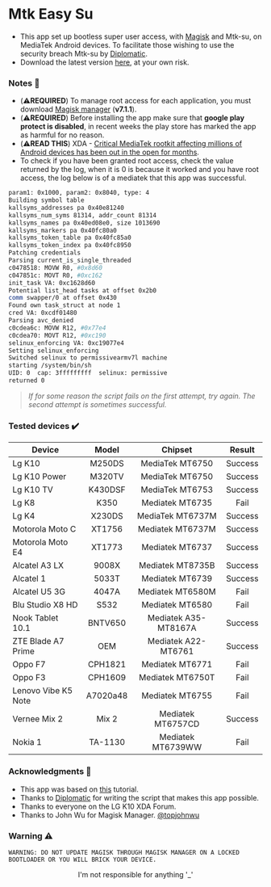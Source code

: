 # Mtk Easy Su
- This app set up bootless super user access, with [Magisk](https://github.com/topjohnwu/Magisk) and Mtk-su, on MediaTek Android devices. To facilitate those wishing to use the security breach Mtk-su by [Diplomatic](https://forum.xda-developers.com/member.php?u=8132642).
- Download the latest version [here](https://github.com/JunioJsv/mediatek-easy-root/releases/latest), at your own risk.

### Notes :memo:
- (:warning:__REQUIRED__) To manage root access for each application, you must download [Magisk manager](https://github.com/topjohnwu/Magisk/releases/tag/manager-v7.1.1) (__v7.1.1__).
- (:warning:__REQUIRED__) Before installing the app make sure that **google play protect is disabled**, in recent weeks the play store has marked the app as harmful for no reason.
- (:warning:__READ THIS__) XDA - [Critical MediaTek rootkit affecting millions of Android devices has been out in the open for months](https://www.xda-developers.com/mediatek-su-rootkit-exploit/).
- To check if you have been granted root access, check the value returned by the log, when it is 0 is because it worked and you have root access, the log below is of a mediatek that this app was successful.
```sh
param1: 0x1000, param2: 0x8040, type: 4
Building symbol table
kallsyms_addresses pa 0x40e81240
kallsyms_num_syms 81314, addr_count 81314
kallsyms_names pa 0x40ed08e0, size 1013690
kallsyms_markers pa 0x40fc80a0
kallsyms_token_table pa 0x40fc85a0
kallsyms_token_index pa 0x40fc8950
Patching credentials
Parsing current_is_single_threaded
c0478518: MOVW R0, #0x8d60
c047851c: MOVT R0, #0xc162
init_task VA: 0xc1628d60
Potential list_head tasks at offset 0x2b0
comm swapper/0 at offset 0x430
Found own task_struct at node 1
cred VA: 0xcdf01480
Parsing avc_denied
c0cdea6c: MOVW R12, #0x77e4
c0cdea70: MOVT R12, #0xc190
selinux_enforcing VA: 0xc19077e4
Setting selinux_enforcing
Switched selinux to permissivearmv7l machine
starting /system/bin/sh
UID: 0  cap: 3fffffffff  selinux: permissive  
returned 0
```
> _If for some reason the script fails on the first attempt, try again. The second attempt is sometimes successful._

### Tested devices :heavy_check_mark:
|      Device     |  Model  |      Chipset     |  Result |
|-----------------|:-------:|:----------------:|:-------:|
| Lg K10          |  M250DS |  MediaTek MT6750 | Success |
| Lg K10 Power    |  M320TV |  MediaTek MT6750 | Success |
| Lg K10 TV       | K430DSF |  MediaTek MT6753 | Success |
| Lg K8           |   K350  |  Mediatek MT6735 |   Fail  |
| Lg K4           |  X230DS | MediaTek MT6737M | Success |
| Motorola Moto C |  XT1756 | Mediatek MT6737M | Success |
| Motorola Moto E4|  XT1773 |  Mediatek MT6737 | Success |
| Alcatel A3 LX   |  9008X  | Mediatek MT8735B | Success |
| Alcatel 1       |  5033T  |  Mediatek MT6739 | Success |
| Alcatel U5 3G   |  4047A  | Mediatek MT6580M |   Fail  |
| Blu Studio X8 HD|   S532  |  Mediatek MT6580 |   Fail  |
| Nook Tablet 10.1|BNTV650|Mediatek A35-MT8167A| Success |
|ZTE Blade A7 Prime|  OEM  |Mediatek A22-MT6761| Success |
| Oppo F7         | CPH1821 |  Mediatek MT6771 |   Fail  |
| Oppo F3         | CPH1609 | Mediatek MT6750T |   Fail  |
|Lenovo Vibe K5 Note|A7020a48|Mediatek MT6755  |   Fail  |
| Vernee Mix 2    |  Mix 2  | Mediatek MT6757CD| Success |
| Nokia 1         | TA-1130 | Mediatek MT6739WW|   Fail  |

### Acknowledgments :handshake:
- This app was based on [this](https://forum.xda-developers.com/showpost.php?p=79626434&postcount=135) tutorial.
- Thanks to [Diplomatic](https://forum.xda-developers.com/member.php?u=8132642) for writing the script that makes this app possible.
- Thanks to everyone on the LG K10 XDA Forum.
- Thanks to John Wu for Magisk Manager. [@topjohnwu](https://twitter.com/topjohnwu)

### Warning :warning:
    WARNING: DO NOT UPDATE MAGISK THROUGH MAGISK MANAGER ON A LOCKED BOOTLOADER OR YOU WILL BRICK YOUR DEVICE.
<p align=center>I'm not responsible for anything '_'</p>
